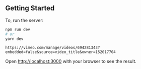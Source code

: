 ## Getting Started

To, run the server:

```bash
npm run dev
# or
yarn dev
```

```
https://vimeo.com/manage/videos/694281343?embedded=false&source=video_title&owner=152017704
```

Open [http://localhost:3000](http://localhost:3000) with your browser to see the result.

